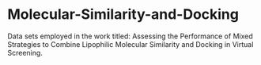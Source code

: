 # Molecular-Similarity-and-Docking
Data sets employed in the work titled: Assessing the Performance of Mixed Strategies to Combine Lipophilic Molecular Similarity and Docking in Virtual Screening.
